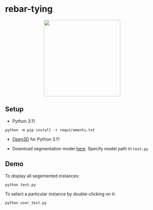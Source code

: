 # rebar-tying

<p align="center">
  <img height="250" src="https://github.com/nazir-hk/rebar-tying/blob/main/media/detection_gif.gif">
</p>

## Setup
- Python 3.11
  
```
python -m pip install -r requirements.txt
```

- [Open3D](https://www.open3d.org/docs/latest/getting_started.html) for Python 3.11

- Download segmentation model [here](https://gohkust-my.sharepoint.com/:u:/g/personal/anazir_ust_hk/ETEUWNQXKDRHoGJxkl9M5wQBu0SAILeVDTqcx3JQ8BLDlA?e=f7BeSW). Specify model path in `test.py`


## Demo
To display all segemented instances:
```
python test.py
```

To select a particular instance by double-clicking on it:
```
python user_test.py
```
